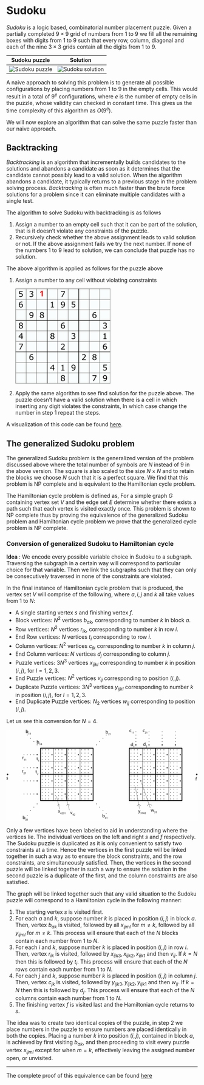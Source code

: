 # Sudoku

*Sudoku* is a logic based, combinatorial number placement puzzle. Given a partially completed $9 \times 9$ grid of numbers from 1 to 9 we fill all the remaining boxes with digits from 1 to 9 such that every row, column, diagonal and each of the nine $3 \times 3$  grids contain all the digits from 1 to 9.

|                        Sudoku puzzle                         |                           Solution                           |
| :----------------------------------------------------------: | :----------------------------------------------------------: |
| ![Sudoku puzzle](https://upload.wikimedia.org/wikipedia/commons/thumb/e/e0/Sudoku_Puzzle_by_L2G-20050714_standardized_layout.svg/250px-Sudoku_Puzzle_by_L2G-20050714_standardized_layout.svg.png) | ![Sudoku solution](https://upload.wikimedia.org/wikipedia/commons/thumb/1/12/Sudoku_Puzzle_by_L2G-20050714_solution_standardized_layout.svg/250px-Sudoku_Puzzle_by_L2G-20050714_solution_standardized_layout.svg.png) |

A naive approach to solving this problem is to generate all possible configurations by placing numbers from 1 to 9 in the empty cells. This would result in a total of $9^e$ configurations, where $e$ is the number of empty cells in the puzzle, whose validity can checked in constant time. This gives us the time complexity of this algorithm as $O(9^e)$.

We will now explore an algorithm that can solve the same puzzle faster than our naive approach.

## Backtracking

*Backtracking* is an algorithm that incrementally builds candidates to the solutions and abandons a candidate as soon as it determines that the candidate cannot possibly lead to a valid solution. When the algorithm abandons a candidate, it typically returns to a previous stage in the problem solving process. *Backtracking* is often much faster than the brute force solutions for a problem since it can eliminate multiple candidates with a single test.

The algorithm to solve Sudoku with backtracking is as follows

1. Assign a number to an empty cell such that it can be part of the solution, that is it doesn’t violate any constraints of the puzzle.
2. Recursively check whether the above assignment leads to valid solution or not. If the above assignment fails we try the next number. If none of the numbers 1 to 9 lead to solution, we can conclude that puzzle has no solution.

The above algorithm is applied as follows for the puzzle above

1. Assign a number to any cell without violating constraints

   ![image-20211105142816164](Assets/image-20211105142816164.png)

2. Apply the same algorithm to see find solution for the puzzle above. The puzzle doesn’t have a valid solution when there is a cell in which inserting any digit violates the constraints, In which case change the number in step 1 repeat the steps.

A visualization of this code can be found [here](https://trinket.io/python/ae539dcb34).

## The generalized Sudoku problem

The generalized Sudoku problem is the generalized version of the problem discussed above where the total number of symbols are $N$ instead of 9 in the above version. The square is also scaled to the size $N \times N$ and to retain the blocks we choose $N$ such that it is a perfect square. We find that this problem is NP complete and is equivalent to the Hamiltonian cycle problem.

The Hamiltonian cycle problem is defined as, For a simple graph $G$ containing vertex set $V$ and the edge set $E$ determine whether there exists a path such that each vertex is visited exactly once. This problem is shown to NP complete thus by proving the equivalence of the generalized Sudoku problem and Hamiltonian cycle problem we prove that the generalized cycle problem is NP complete.

### Conversion of generalized Sudoku to Hamiltonian cycle 

**Idea** : We encode every possible variable choice in Sudoku to a subgraph. Traversing the subgraph in a certain way will correspond to particular choice for that variable. Then we link the subgraphs such that they can only be consecutively traversed in none of the constraints are violated.

In the final instance of Hamiltonian cycle problem that is produced, the vertex set $V$ will comprise of the following, where $a, i, j$ and $k$ all take values from $1$ to $N$:

- A single starting vertex $s$ and finishing vertex $f$.
- Block vertices: $N^2$ vertices $b_{ak}$, corresponding to number $k$ in block $a$.
- Row vertices: $N^2$ vertices $r_{ik}$, corresponding to number $k$ in row $i$.
- End Row vertices: $N$ vertices $t_i$ corresponding to row $i$.
- Column vertices: $N^2$ vertices $c_{jk}$ corresponding to number $k$ in column $j$.
- End Column vertices: $N$ vertices $d_j$ corresponding to column $j$.
- Puzzle vertices: $3N^3$ vertices $x_{ijkl}$ corresponding to number $k$ in position $(i,j)$, for $l=1,2,3$.
- End Puzzle vertices: $N^2$ vertices $v_{ij}$ corresponding to position $(i,j)$.
- Duplicate Puzzle vertices: $3N^3$ vertices $y_{ijkl}$ corresponding to number $k$ in position $(i,j)$, for $l=1,2,3$.
- End Duplicate Puzzle vertices: $N_2$ vertices $w_{ij}$ corresponding to position $(i,j)$.

Let us see this conversion for $N = 4$. 

![Sudoku to HCP](Assets/SudokuHC.jpg)

Only a few vertices have been labeled to aid in understanding where the vertices lie. The individual vertices on the left and right $s$ and $f$ respectively. The Sudoku puzzle is duplicated as it is only convenient to satisfy two constraints at a time. Hence the vertices in the first puzzle will be linked together in such a way as to ensure the block constraints, and the row constraints, are simultaneously satisfied. Then, the vertices in the second puzzle will be linked together in such a way to ensure the solution in the second puzzle is a duplicate of the first, and the column constraints are also satisfied.

The graph will be linked together such that any valid situation to the Sudoku puzzle will correspond to a Hamiltonian cycle in the following manner:

1. The starting vertex $s$ is visited first.
2. For each $a$ and $k$, suppose number $k$ is placed in position $(i,j)$ in block $a$. Then, vertex $b_{ak}$ is visited, followed by all $x_{ijml}$ for $m≠k$, followed by all $y_{ijml}$ for $m≠k$. This process will ensure that each of the $N$ blocks contain each number from $1$ to $N$.
3. For each $i$ and $k$, suppose number $k$ is placed in position $(i,j)$ in row $i$. Then, vertex $r_{ik}$ is visited, followed by $x_{ijk3}, x_{ijk2}, x_{ijk1}$ and then $v_{ij}$. If $k=N$ then this is followed by $t_i$. This process will ensure that each of the $N$ rows contain each number from $1$ to $N$.
4. For each $j$ and $k$, suppose number $k$ is placed in position $(i,j)$ in column $j$. Then, vertex $c_{jk}$ is visited, followed by $y_{ijk3}, y_{ijk2}, y_{ijk1}$ and then $w_{ij}$. If $k=N$ then this is followed by $d_j$. This process will ensure that each of the $N$ columns contain each number from $1$ to $N$.
5. The finishing vertex $f$ is visited last and the Hamiltonian cycle returns to $s$.

The idea was to create two identical copies of the puzzle, in step 2 we place numbers in the puzzle to ensure numbers are placed identically in both the copies. Placing a number $k$ into position $(i,j)$, contained in block $a$, is achieved by first visiting $b_{ak}$, and then proceeding to visit every puzzle vertex $x_{ijml}$ except for when $m=k$, effectively leaving the assigned number open, or unvisited.

---

The complete proof of this equivalence can be found [here](https://www.sciencedirect.com/science/article/pii/S097286001630038X#:~:text=The%20generalised%20Sudoku%20problem%20is,Sudoku%20also%20demands%20block%20constraints.)
